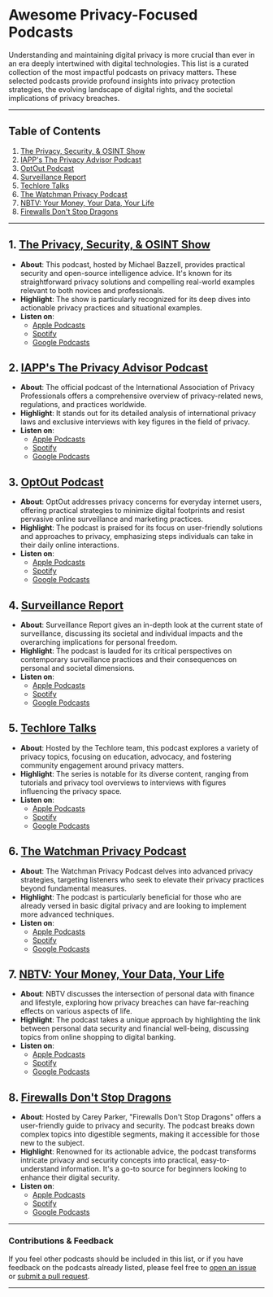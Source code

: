 # Awesome Privacy-Focused Podcasts

Understanding and maintaining digital privacy is more crucial than ever in an era deeply intertwined with digital technologies. This list is a curated collection of the most impactful podcasts on privacy matters. These selected podcasts provide profound insights into privacy protection strategies, the evolving landscape of digital rights, and the societal implications of privacy breaches.

---

## Table of Contents
1. [The Privacy, Security, & OSINT Show](#1-the-privacy-security--osint-show)
2. [IAPP's The Privacy Advisor Podcast](#2-iapps-the-privacy-advisor-podcast)
3. [OptOut Podcast](#3-optout-podcast)
4. [Surveillance Report](#4-surveillance-report)
5. [Techlore Talks](#5-techlore-talks)
6. [The Watchman Privacy Podcast](#6-the-watchman-privacy-podcast)
7. [NBTV: Your Money, Your Data, Your Life](#7-nbtv-your-money-your-data-your-life)
8. [Firewalls Don't Stop Dragons](#8-firewalls-dont-stop-dragons)

---

## 1. [The Privacy, Security, & OSINT Show](https://inteltechniques.com/podcast.html)
- **About**: This podcast, hosted by Michael Bazzell, provides practical security and open-source intelligence advice. It's known for its straightforward privacy solutions and compelling real-world examples relevant to both novices and professionals.
- **Highlight**: The show is particularly recognized for its deep dives into actionable privacy practices and situational examples.
- **Listen on**:
  - [Apple Podcasts](https://podcasts.apple.com/us/podcast/the-privacy-security-osint-show/id1165843330)
  - [Spotify](https://open.spotify.com/show/6QPWpZJ6bRTdbkI7GgLHBM)
  - [Google Podcasts](https://podcasts.google.com/feed/aHR0cHM6Ly9mZWVkcy5zb3VuZGNsb3VkLmNvbS91c2Vycy9zb3VuZGNsb3VkOnVzZXJzOjI2MTA5ODkxOC9zb3VuZHMucnNz)

## 2. [IAPP's The Privacy Advisor Podcast](https://iapp.org/news/privacy-advisor-podcast/)
- **About**: The official podcast of the International Association of Privacy Professionals offers a comprehensive overview of privacy-related news, regulations, and practices worldwide.
- **Highlight**: It stands out for its detailed analysis of international privacy laws and exclusive interviews with key figures in the field of privacy.
- **Listen on**:
  - [Apple Podcasts](https://podcasts.apple.com/us/podcast/the-privacy-advisor-podcast/id1095382766)
  - [Spotify](https://open.spotify.com/show/3NHh3Uepq7MjY6f4ezKeTt)
  - [Google Podcasts](https://podcasts.google.com/feed/aHR0cDovL3ByaXZhY3lhZHZpc29ycG9kY2FzdC5saWJzeW4uY29tL3Jzcw)

## 3. [OptOut Podcast](https://optoutpod.com/)
- **About**: OptOut addresses privacy concerns for everyday internet users, offering practical strategies to minimize digital footprints and resist pervasive online surveillance and marketing practices.
- **Highlight**: The podcast is praised for its focus on user-friendly solutions and approaches to privacy, emphasizing steps individuals can take in their daily online interactions.
- **Listen on**:
  - [Apple Podcasts](https://podcasts.apple.com/us/podcast/opt-out/id1572450110)
  - [Spotify](https://open.spotify.com/show/59fX0wRUKhWGK9IAKt7bQM)
  - [Google Podcasts](https://podcasts.google.com/feed/aHR0cHM6Ly9mZWVkcy5idXp6c3Byb3V0LmNvbS8xNzkwNDgxLnJzcw==)

## 4. [Surveillance Report](https://surveillancereport.tech/)
- **About**: Surveillance Report gives an in-depth look at the current state of surveillance, discussing its societal and individual impacts and the overarching implications for personal freedom.
- **Highlight**: The podcast is lauded for its critical perspectives on contemporary surveillance practices and their consequences on personal and societal dimensions.
- **Listen on**:
  - [Apple Podcasts](https://podcasts.apple.com/us/podcast/surveillance-report/id1507714387)
  - [Spotify](https://open.spotify.com/show/5rxm041iDXxe0rINwO5G0c)
  - [Google Podcasts](https://podcasts.google.com/feed/aHR0cHM6Ly9hcGkuc3Vic3RhY2suY29tL2ZlZWQvc3VydmlsbGFuY2UtcmVwb3J0)

## 5. [Techlore Talks](https://techlore.tech/talks.html)
- **About**: Hosted by the Techlore team, this podcast explores a variety of privacy topics, focusing on education, advocacy, and fostering community engagement around privacy matters.
- **Highlight**: The series is notable for its diverse content, ranging from tutorials and privacy tool overviews to interviews with figures influencing the privacy space.
- **Listen on**:
  - [Apple Podcasts](https://podcasts.apple.com/us/podcast/techlore-talks/id1556359057)
  - [Spotify](https://open.spotify.com/show/2bOMXN7pYl1h1dawWaGJU1)
  - [Google Podcasts](https://podcasts.google.com/feed/aHR0cHM6Ly9hbmNob3IuZm0vcy81NzRmMDUwMC9wb2RjYXN0L3Jzcw==)

## 6. [The Watchman Privacy Podcast](https://watchmanprivacy.com/podcast/)
- **About**: The Watchman Privacy Podcast delves into advanced privacy strategies, targeting listeners who seek to elevate their privacy practices beyond fundamental measures.
- **Highlight**: The podcast is particularly beneficial for those who are already versed in basic digital privacy and are looking to implement more advanced techniques.
- **Listen on**:
  - [Apple Podcasts](https://podcasts.apple.com/us/podcast/the-watchman-privacy-podcast/id1540651816)
  - [Spotify](https://open.spotify.com/show/1xkE4sfyA3RqM1q3H3cvJ5)
  - [Google Podcasts](https://podcasts.google.com/feed/aHR0cHM6Ly9mZWVkcy5idXp6c3Byb3V0LmNvbS8xNTQ2NzQ3LnJzcw==)

## 7. [NBTV: Your Money, Your Data, Your Life](https://www.nbtv.media/episodes)
- **About**: NBTV discusses the intersection of personal data with finance and lifestyle, exploring how privacy breaches can have far-reaching effects on various aspects of life.
- **Highlight**: The podcast takes a unique approach by highlighting the link between personal data security and financial well-being, discussing topics from online shopping to digital banking.
- **Listen on**:
  - [Apple Podcasts](https://podcasts.apple.com/us/podcast/nbtv-your-money-your-data-your-life/id1332680060)
  - [Spotify](https://open.spotify.com/show/7dYe2crjnd7w1w6jQ6Yq40)
  - [Google Podcasts](https://podcasts.google.com/feed/aHR0cHM6Ly9mZWVkcy5mZWVkYnVybmVyLmNvbS9OYW9taUJyb2Nrd2VsbEJpdGNvaW5CbG9ja2NoYWluQW5kVGVjaA)

## 8. [Firewalls Don't Stop Dragons](https://firewallsdontstopdragons.com/)
- **About**: Hosted by Carey Parker, "Firewalls Don't Stop Dragons" offers a user-friendly guide to privacy and security. The podcast breaks down complex topics into digestible segments, making it accessible for those new to the subject.
- **Highlight**: Renowned for its actionable advice, the podcast transforms intricate privacy and security concepts into practical, easy-to-understand information. It's a go-to source for beginners looking to enhance their digital security.
- **Listen on**:
  - [Apple Podcasts](https://podcasts.apple.com/us/podcast/firewalls-dont-stop-dragons-podcast/id1213366517)
  - [Spotify](https://open.spotify.com/show/5TuUY3DrWwF8Fn7OsfyW75)
  - [Google Podcasts](https://podcasts.google.com/feed/aHR0cDovL3BvZGNhc3QuZmlyZXdhbGxzZG9udHN0b3BkcmFnb25zLmNvbS9mZWVkL3BvZGNhc3Qv)

---

### Contributions & Feedback
If you feel other podcasts should be included in this list, or if you have feedback on the podcasts already listed, please feel free to [open an issue](#) or [submit a pull request](#).

---
